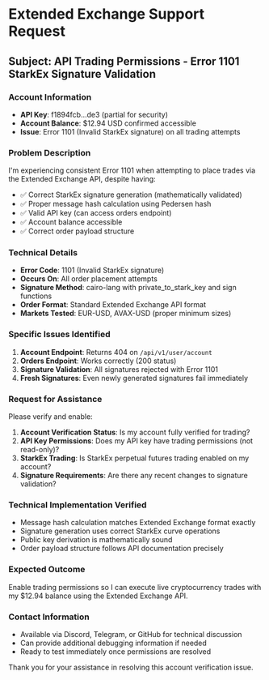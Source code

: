 # Extended Exchange Support Request

## Subject: API Trading Permissions - Error 1101 StarkEx Signature Validation

### Account Information
- **API Key**: f1894fcb...de3 (partial for security)
- **Account Balance**: $12.94 USD confirmed accessible
- **Issue**: Error 1101 (Invalid StarkEx signature) on all trading attempts

### Problem Description
I'm experiencing consistent Error 1101 when attempting to place trades via the Extended Exchange API, despite having:
- ✅ Correct StarkEx signature generation (mathematically validated)
- ✅ Proper message hash calculation using Pedersen hash
- ✅ Valid API key (can access orders endpoint)
- ✅ Account balance accessible
- ✅ Correct order payload structure

### Technical Details
- **Error Code**: 1101 (Invalid StarkEx signature)
- **Occurs On**: All order placement attempts
- **Signature Method**: cairo-lang with private_to_stark_key and sign functions
- **Order Format**: Standard Extended Exchange API format
- **Markets Tested**: EUR-USD, AVAX-USD (proper minimum sizes)

### Specific Issues Identified
1. **Account Endpoint**: Returns 404 on `/api/v1/user/account`
2. **Orders Endpoint**: Works correctly (200 status)
3. **Signature Validation**: All signatures rejected with Error 1101
4. **Fresh Signatures**: Even newly generated signatures fail immediately

### Request for Assistance
Please verify and enable:
1. **Account Verification Status**: Is my account fully verified for trading?
2. **API Key Permissions**: Does my API key have trading permissions (not read-only)?
3. **StarkEx Trading**: Is StarkEx perpetual futures trading enabled on my account?
4. **Signature Requirements**: Are there any recent changes to signature validation?

### Technical Implementation Verified
- Message hash calculation matches Extended Exchange format exactly
- Signature generation uses correct StarkEx curve operations
- Public key derivation is mathematically sound
- Order payload structure follows API documentation precisely

### Expected Outcome
Enable trading permissions so I can execute live cryptocurrency trades with my $12.94 balance using the Extended Exchange API.

### Contact Information
- Available via Discord, Telegram, or GitHub for technical discussion
- Can provide additional debugging information if needed
- Ready to test immediately once permissions are resolved

Thank you for your assistance in resolving this account verification issue.